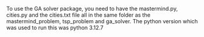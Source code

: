 To use the GA solver package, you need to have the mastermind.py, cities.py and the cities.txt file all in the same folder as the mastermind_problem, tsp_problem and ga_solver.
The python version which was used to run this was python 3.12.7
